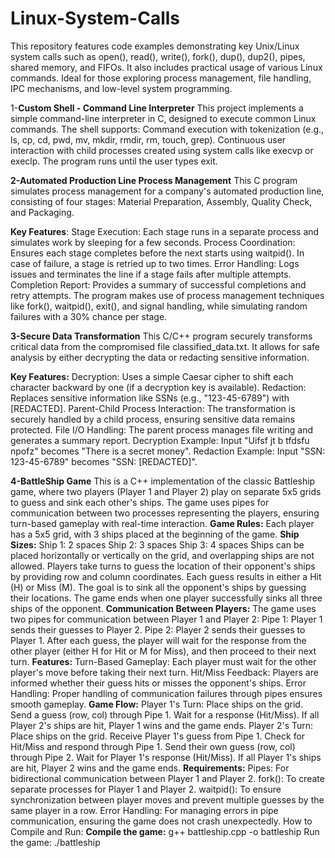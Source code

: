 # Linux-System-Calls
This repository features code examples demonstrating key Unix/Linux system calls such as open(), read(), write(), fork(), dup(), dup2(), pipes, shared memory, and FIFOs. It also includes practical usage of various Linux commands. Ideal for those exploring process management, file handling, IPC mechanisms, and low-level system programming.


1-**Custom Shell - Command Line Interpreter**
This project implements a simple command-line interpreter in C, designed to execute common Linux commands. The shell supports:
Command execution with tokenization (e.g., ls, cp, cd, pwd, mv, mkdir, rmdir, rm, touch, grep).
Continuous user interaction with child processes created using system calls like execvp or execlp.
The program runs until the user types exit.


**2-Automated Production Line Process Management**
This C program simulates process management for a company's automated production line, consisting of four stages: Material Preparation, Assembly, Quality Check, and Packaging.

**Key Features**:
Stage Execution: Each stage runs in a separate process and simulates work by sleeping for a few seconds.
Process Coordination: Ensures each stage completes before the next starts using waitpid(). In case of failure, a stage is retried up to two times.
Error Handling: Logs issues and terminates the line if a stage fails after multiple attempts.
Completion Report: Provides a summary of successful completions and retry attempts.
The program makes use of process management techniques like fork(), waitpid(), exit(), and signal handling, while simulating random failures with a 30% chance per stage.

**3-Secure Data Transformation**
This C/C++ program securely transforms critical data from the compromised file classified_data.txt. It allows for safe analysis by either decrypting the data or redacting sensitive information.

**Key Features:**
Decryption: Uses a simple Caesar cipher to shift each character backward by one (if a decryption key is available).
Redaction: Replaces sensitive information like SSNs (e.g., "123-45-6789") with [REDACTED].
Parent-Child Process Interaction: The transformation is securely handled by a child process, ensuring sensitive data remains protected.
File I/O Handling: The parent process manages file writing and generates a summary report.
Decryption Example: Input "Uifsf jt b tfdsfu npofz" becomes "There is a secret money".
Redaction Example: Input "SSN: 123-45-6789" becomes "SSN: [REDACTED]".


**4-BattleShip Game**
This is a C++ implementation of the classic Battleship game, where two players (Player 1 and Player 2) play on separate 5x5 grids to guess and sink each other's ships. The game uses pipes for communication between two processes representing the players, ensuring turn-based gameplay with real-time interaction.
**Game Rules:**
Each player has a 5x5 grid, with 3 ships placed at the beginning of the game.
**Ship Sizes:**
Ship 1: 2 spaces
Ship 2: 3 spaces
Ship 3: 4 spaces
Ships can be placed horizontally or vertically on the grid, and overlapping ships are not allowed.
Players take turns to guess the location of their opponent's ships by providing row and column coordinates.
Each guess results in either a Hit (H) or Miss (M).
The goal is to sink all the opponent's ships by guessing their locations.
The game ends when one player successfully sinks all three ships of the opponent.
**Communication Between Players:**
The game uses two pipes for communication between Player 1 and Player 2:
Pipe 1: Player 1 sends their guesses to Player 2.
Pipe 2: Player 2 sends their guesses to Player 1.
After each guess, the player will wait for the response from the other player (either H for Hit or M for Miss), and then proceed to their next turn.
**Features:**
Turn-Based Gameplay: Each player must wait for the other player's move before taking their next turn.
Hit/Miss Feedback: Players are informed whether their guess hits or misses the opponent's ships.
Error Handling: Proper handling of communication failures through pipes ensures smooth gameplay.
**Game Flow:**
Player 1's Turn:
Place ships on the grid.
Send a guess (row, col) through Pipe 1.
Wait for a response (Hit/Miss).
If all Player 2's ships are hit, Player 1 wins and the game ends.
Player 2's Turn:
Place ships on the grid.
Receive Player 1's guess from Pipe 1.
Check for Hit/Miss and respond through Pipe 1.
Send their own guess (row, col) through Pipe 2.
Wait for Player 1's response (Hit/Miss).
If all Player 1's ships are hit, Player 2 wins and the game ends.
**Requirements:**
Pipes: For bidirectional communication between Player 1 and Player 2.
fork(): To create separate processes for Player 1 and Player 2.
waitpid(): To ensure synchronization between player moves and prevent multiple guesses by the same player in a row.
Error Handling: For managing errors in pipe communication, ensuring the game does not crash unexpectedly.
How to Compile and Run:
**Compile the game:**
g++ battleship.cpp -o battleship
Run the game:
./battleship





